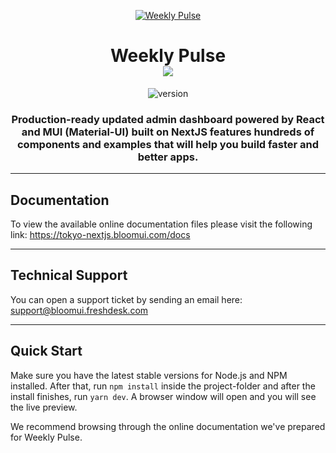 <p align="center">
    <a href="https://bloomui.com" title="BloomUI.com">
        <img src="https://bloomui.s3.us-east-2.amazonaws.com/tokyo-logo.png" alt="Weekly Pulse">
    </a>
</p>
<h1 align="center">
    <b>Weekly Pulse</b>
    <br>
    <a href="https://twitter.com/intent/tweet?url=https://bloomui.com&text=I like this NextJS admin dashboard">
        <img src="https://img.shields.io/twitter/url/http/shields.io.svg?style=social" />
    </a>
</h1>
<div align="center">

![version](https://img.shields.io/badge/version-3.1.0-blue.svg)

</div>

<h3 align="center">Production-ready updated admin dashboard powered by React and MUI (Material-UI) built on NextJS features hundreds of components and examples that will help you build faster and better apps.
</h3>

---

<h2>
    Documentation
</h2>

<p>To view the available online documentation files please visit the following link:
<a href="https://tokyo-nextjs.bloomui.com/docs" title="Click to view the online documentation">
    https://tokyo-nextjs.bloomui.com/docs
</a>
</p>

---

<h2>
    Technical Support
</h2>
<p>
    You can open a support ticket by sending an email here: <a href="mailto:support@bloomui.freshdesk.com" title="Open Support Ticket">
        support@bloomui.freshdesk.com
    </a>
</p>

---

<h2>
    Quick Start
</h2>
<p>
    Make sure you have the latest stable versions for Node.js and NPM installed. After that, run <code>npm install</code> inside the project-folder and after the install finishes, run <code>yarn dev</code>. A browser window will open and you will see the live preview.
</p>
<p>
    We recommend browsing through the online documentation we've prepared for Weekly Pulse.
</p>
